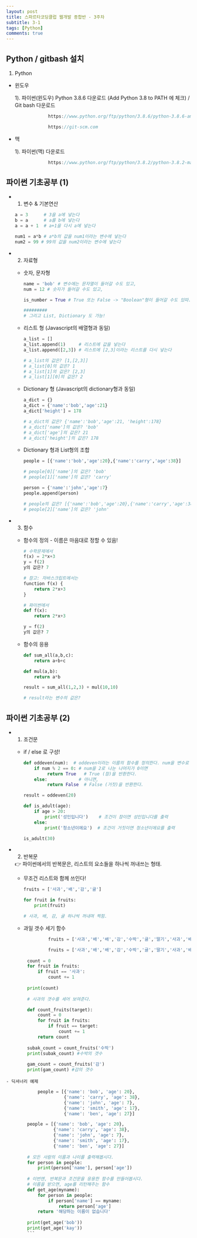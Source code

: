 ```yaml
---
layout: post
title: 스파르타코딩클럽 웹개발 종합반 - 3주차
subtitle: 3-1
tags: [Python]
comments: true
---
```


## Python / gitbash 설치
    
1. Python

- 윈도우

    1). 파이썬(윈도우) Python 3.8.6 다운로드 (Add Python 3.8 to PATH 에 체크) / Git bash 다운로드

```jsx
                https://www.python.org/ftp/python/3.8.6/python-3.8.6-amd64.exe
```

```jsx
                https://git-scm.com
```

- 맥

    1). 파이썬(맥) 다운로드

```jsx
                https://www.python.org/ftp/python/3.8.2/python-3.8.2-macosx10.9.pkg
```
          

## **파이썬 기초공부 (1)**

- 1) 변수 & 기본연산
    
    ```python
    a = 3      # 3을 a에 넣는다
    b = a      # a를 b에 넣는다
    a = a + 1  # a+1을 다시 a에 넣는다
    
    num1 = a*b # a*b의 값을 num1이라는 변수에 넣는다
    num2 = 99 # 99의 값을 num2이라는 변수에 넣는다
    
    ```
    
- 2) 자료형
    - 숫자, 문자형
        
        ```python
        name = 'bob' # 변수에는 문자열이 들어갈 수도 있고,
        num = 12 # 숫자가 들어갈 수도 있고,
        
        is_number = True # True 또는 False -> "Boolean"형이 들어갈 수도 있따.
        
        #########
        # 그리고 List, Dictionary 도 가능!
        ```
        
    - 리스트 형 (Javascript의 배열형과 동일)
        
        ```python
        a_list = []
        a_list.append(1)     # 리스트에 값을 넣는다
        a_list.append([2,3]) # 리스트에 [2,3]이라는 리스트를 다시 넣는다
        
        # a_list의 값은? [1,[2,3]]
        # a_list[0]의 값은? 1
        # a_list[1]의 값은? [2,3]
        # a_list[1][0]의 값은? 2
        ```
        
    - Dictionary 형 (Javascript의 dictionary형과 동일)
        
        ```python
        a_dict = {}
        a_dict = {'name':'bob','age':21}
        a_dict['height'] = 178
        
        # a_dict의 값은? {'name':'bob','age':21, 'height':178}
        # a_dict['name']의 값은? 'bob'
        # a_dict['age']의 값은? 21
        # a_dict['height']의 값은? 178
        ```
        
    - Dictionary 형과 List형의 조합
        
        ```python
        people = [{'name':'bob','age':20},{'name':'carry','age':38}]
        
        # people[0]['name']의 값은? 'bob'
        # people[1]['name']의 값은? 'carry'
        
        person = {'name':'john','age':7}
        people.append(person)
        
        # people의 값은? [{'name':'bob','age':20},{'name':'carry','age':38},{'name':'john','age':7}]
        # people[2]['name']의 값은? 'john'
        ```
        
- 3) 함수
    - 함수의 정의 - 이름은 마음대로 정할 수 있음!
        
        ```python
        # 수학문제에서
        f(x) = 2*x+3
        y = f(2)
        y의 값은? 7
        
        # 참고: 자바스크립트에서는
        function f(x) {
        	return 2*x+3
        }
        
        # 파이썬에서
        def f(x):
        	return 2*x+3
        
        y = f(2)
        y의 값은? 7
        ```
        
    - 함수의 응용
        
        ```python
        def sum_all(a,b,c):
        	return a+b+c
        
        def mul(a,b):
        	return a*b
        
        result = sum_all(1,2,3) + mul(10,10)
        
        # result라는 변수의 값은?
        ```
        

## **파이썬 기초공부 (2)**

- 1) 조건문
    - if / else 로 구성!
        
        ```python
        def oddeven(num):  # oddeven이라는 이름의 함수를 정의한다. num을 변수로 받는다.
        	if num % 2 == 0: # num을 2로 나눈 나머지가 0이면
        		 return True   # True (참)을 반환한다.
        	else:            # 아니면,
        		 return False  # False (거짓)을 반환한다.
        
        result = oddeven(20)
        ```
        
        ```python
        def is_adult(age):
        	if age > 20:
        		print('성인입니다')    # 조건이 참이면 성인입니다를 출력
        	else:
        		print('청소년이에요')  # 조건이 거짓이면 청소년이에요를 출력
        
        is_adult(30)
        ```
        
- 2) 반복문
    
    <aside>
    👉 파이썬에서의 반복문은, 리스트의 요소들을 하나씩 꺼내쓰는 형태.
    
    </aside>
    
    - 무조건 리스트와 함께 쓰인다!
        
        ```python
        fruits = ['사과','배','감','귤']
        
        for fruit in fruits:
        	print(fruit)
        
        # 사과, 배, 감, 귤 하나씩 꺼내며 찍힘.
        ```
        
    - 과일 갯수 세기 함수

```python
                fruits = ['사과','배','배','감','수박','귤','딸기','사과','배','수박']
```

```python
                fruits = ['사과','배','배','감','수박','귤','딸기','사과','배','수박']
        
        count = 0
        for fruit in fruits:
        	if fruit == '사과':
        		count += 1
        
        print(count)
        
        # 사과의 갯수를 세어 보여준다.
```

```python
        def count_fruits(target):
        	count = 0
        	for fruit in fruits:
        		if fruit == target:
        			count += 1
        	return count
        
        subak_count = count_fruits('수박')
        print(subak_count) #수박의 갯수
        
        gam_count = count_fruits('감')
        print(gam_count) #감의 갯수
```

    - 딕셔너리 예제

```python
            people = [{'name': 'bob', 'age': 20}, 
                      {'name': 'carry', 'age': 38},
                      {'name': 'john', 'age': 7},
                      {'name': 'smith', 'age': 17},
                      {'name': 'ben', 'age': 27}]
```

```python
        people = [{'name': 'bob', 'age': 20}, 
                  {'name': 'carry', 'age': 38},
                  {'name': 'john', 'age': 7},
                  {'name': 'smith', 'age': 17},
                  {'name': 'ben', 'age': 27}]
        
        # 모든 사람의 이름과 나이를 출력해봅시다.
        for person in people:
            print(person['name'], person['age'])
        
        # 이번엔, 반복문과 조건문을 응용한 함수를 만들어봅시다.
        # 이름을 받으면, age를 리턴해주는 함수
        def get_age(myname):
            for person in people:
                if person['name'] == myname:
                    return person['age']
            return '해당하는 이름이 없습니다'
        
        print(get_age('bob'))
        print(get_age('kay'))
        ```
